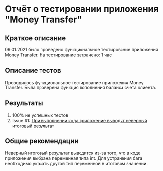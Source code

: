 # Отчёт о тестировании приложения "Money Transfer"

## Краткое описание

09.01.2021 было проведено функциональное тестирование приложения Money Transfer.
На тестирование затрачено: 1 час

## Описание тестов

Проводилось функциональное тестирование приложения Money Transfer. Была проверена функция пополнения баланса счета клиента.

## Результаты

1. 100% не успешных тестов
2. Issue #1: [При выполнении кода приложение выводит неверный итоговый результат](https://github.com/Lis258/Money-Transfer/issues/1#issue-782637078)

## Общие рекомендации

Неверный итоговый результат выводится из-за того, что в коде приложения выбрана переменная типа int. Для устранения бага необходимо указать другой тип переменной в итоговом значении.